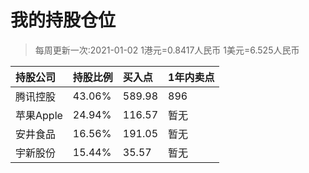 # 我的持股仓位
>每周更新一次:2021-01-02
>1港元=0.8417人民币
>1美元=6.525人民币

| 持股公司 | 持股比例 | 买入点 | 1年内卖点 |
| :--- | :--- |:--- |:--- |
| 腾讯控股 | 43.06% | 589.98 | 896 |
| 苹果Apple | 24.94% | 116.57 | 暂无 |
| 安井食品 | 16.56% | 191.05 | 暂无 |
| 宇新股份 | 15.44% | 35.57 | 暂无 |

<!-- 
港币58998 -> 49658
美元4408  -> 28762
19105  
17785
人民币总计 ：115310
-->
